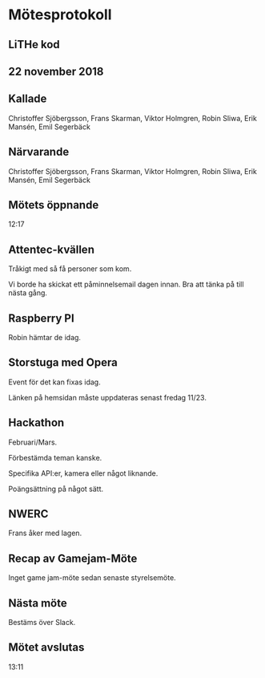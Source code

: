 # Mötesprotokoll

## LiTHe kod

## 22 november 2018

## Kallade
Christoffer Sjöbergsson, Frans Skarman, Viktor Holmgren, Robin Sliwa, Erik Mansén, Emil Segerbäck

## Närvarande
Christoffer Sjöbergsson, Frans Skarman, Viktor Holmgren, Robin Sliwa, Erik Mansén, Emil Segerbäck

## Mötets öppnande
12:17

## Attentec-kvällen
Tråkigt med så få personer som kom.

Vi borde ha skickat ett påminnelsemail dagen innan. Bra att tänka på till nästa gång.

## Raspberry PI
Robin hämtar de idag.

## Storstuga med Opera
Event för det kan fixas idag.

Länken på hemsidan måste uppdateras senast fredag 11/23.

## Hackathon
Februari/Mars.

Förbestämda teman kanske.

Specifika API:er, kamera eller något liknande.

Poängsättning på något sätt.

## NWERC
Frans åker med lagen.

## Recap av Gamejam-Möte
Inget game jam-möte sedan senaste styrelsemöte.

## Nästa möte
Bestäms över Slack.

## Mötet avslutas
13:11
